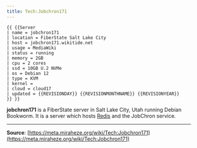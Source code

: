 ```yaml
---
title: Tech:Jobchron171
---
```


```
{{ {{Server
| name = jobchron171
| location = FiberState Salt Lake City
| host = jobchron171.wikitide.net
| usage = MediaWiki
| status = running
| memory = 2GB
| cpu = 2 cores
| ssd = 10GB U.2 NVMe
| os = Debian 12
| type = KVM
| kernel =
| cloud = cloud17
| updated = {{REVISIONDAY}} {{REVISIONMONTHNAME}} {{REVISIONYEAR}}
}} }}
```

**jobchron171** is a FiberState server in Salt Lake City, Utah running Debian Bookworm. It is a server which hosts [Redis](/tech-docs/techredis.md) and the JobChron service.

----
**Source**: [https://meta.miraheze.org/wiki/Tech:Jobchron171](https://meta.miraheze.org/wiki/Tech:Jobchron171)